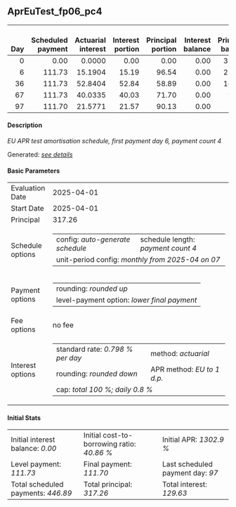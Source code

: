 <h2>AprEuTest_fp06_pc4</h2>
<table>
    <thead style="vertical-align: bottom;">
        <th style="text-align: right;">Day</th>
        <th style="text-align: right;">Scheduled payment</th>
        <th style="text-align: right;">Actuarial interest</th>
        <th style="text-align: right;">Interest portion</th>
        <th style="text-align: right;">Principal portion</th>
        <th style="text-align: right;">Interest balance</th>
        <th style="text-align: right;">Principal balance</th>
        <th style="text-align: right;">Total actuarial interest</th>
        <th style="text-align: right;">Total interest</th>
        <th style="text-align: right;">Total principal</th>
    </thead>
    <tr style="text-align: right;">
        <td class="ci00">0</td>
        <td class="ci01" style="white-space: nowrap;">0.00</td>
        <td class="ci02">0.0000</td>
        <td class="ci03">0.00</td>
        <td class="ci04">0.00</td>
        <td class="ci05">0.00</td>
        <td class="ci06">317.26</td>
        <td class="ci07">0.0000</td>
        <td class="ci08">0.00</td>
        <td class="ci09">0.00</td>
    </tr>
    <tr style="text-align: right;">
        <td class="ci00">6</td>
        <td class="ci01" style="white-space: nowrap;">111.73</td>
        <td class="ci02">15.1904</td>
        <td class="ci03">15.19</td>
        <td class="ci04">96.54</td>
        <td class="ci05">0.00</td>
        <td class="ci06">220.72</td>
        <td class="ci07">15.1904</td>
        <td class="ci08">15.19</td>
        <td class="ci09">96.54</td>
    </tr>
    <tr style="text-align: right;">
        <td class="ci00">36</td>
        <td class="ci01" style="white-space: nowrap;">111.73</td>
        <td class="ci02">52.8404</td>
        <td class="ci03">52.84</td>
        <td class="ci04">58.89</td>
        <td class="ci05">0.00</td>
        <td class="ci06">161.83</td>
        <td class="ci07">68.0308</td>
        <td class="ci08">68.03</td>
        <td class="ci09">155.43</td>
    </tr>
    <tr style="text-align: right;">
        <td class="ci00">67</td>
        <td class="ci01" style="white-space: nowrap;">111.73</td>
        <td class="ci02">40.0335</td>
        <td class="ci03">40.03</td>
        <td class="ci04">71.70</td>
        <td class="ci05">0.00</td>
        <td class="ci06">90.13</td>
        <td class="ci07">108.0643</td>
        <td class="ci08">108.06</td>
        <td class="ci09">227.13</td>
    </tr>
    <tr style="text-align: right;">
        <td class="ci00">97</td>
        <td class="ci01" style="white-space: nowrap;">111.70</td>
        <td class="ci02">21.5771</td>
        <td class="ci03">21.57</td>
        <td class="ci04">90.13</td>
        <td class="ci05">0.00</td>
        <td class="ci06">0.00</td>
        <td class="ci07">129.6414</td>
        <td class="ci08">129.63</td>
        <td class="ci09">317.26</td>
    </tr>
</table>
<h4>Description</h4>
<p><i>EU APR test amortisation schedule, first payment day 6, payment count 4</i></p>
<p>Generated: <i><a href="../GeneratedDate.md">see details</a></i></p>
<h4>Basic Parameters</h4>
<table>
    <tr>
        <td>Evaluation Date</td>
        <td>2025-04-01</td>
    </tr>
    <tr>
        <td>Start Date</td>
        <td>2025-04-01</td>
    </tr>
    <tr>
        <td>Principal</td>
        <td>317.26</td>
    </tr>
    <tr>
        <td>Schedule options</td>
        <td>
            <table>
                <tr>
                    <td>config: <i>auto-generate schedule</i></td>
                    <td>schedule length: <i><i>payment count</i> 4</i></td>
                </tr>
                <tr>
                    <td colspan="2" style="white-space: nowrap;">unit-period config: <i>monthly from 2025-04 on 07</i></td>
                </tr>
            </table>
        </td>
    </tr>
    <tr>
        <td>Payment options</td>
        <td>
            <table>
                <tr>
                    <td>rounding: <i>rounded up</i></td>
                </tr>
                <tr>
                    <td>level-payment option: <i>lower&nbsp;final&nbsp;payment</i></td>
                </tr>
            </table>
        </td>
    </tr>
    <tr>
        <td>Fee options</td>
        <td>no fee
        </td>
    </tr>
    <tr>
        <td>Interest options</td>
        <td>
            <table>
                <tr>
                    <td>standard rate: <i>0.798 % per day</i></td>
                    <td>method: <i>actuarial</i></td>
                </tr>
                <tr>
                    <td>rounding: <i>rounded down</i></td>
                    <td>APR method: <i>EU to 1 d.p.</i></td>
                </tr>
                <tr>
                    <td colspan="2">cap: <i>total 100 %; daily 0.8 %</td>
                </tr>
            </table>
        </td>
    </tr>
</table>
<h4>Initial Stats</h4>
<table>
    <tr>
        <td>Initial interest balance: <i>0.00</i></td>
        <td>Initial cost-to-borrowing ratio: <i>40.86 %</i></td>
        <td>Initial APR: <i>1302.9 %</i></td>
    </tr>
    <tr>
        <td>Level payment: <i>111.73</i></td>
        <td>Final payment: <i>111.70</i></td>
        <td>Last scheduled payment day: <i>97</i></td>
    </tr>
    <tr>
        <td>Total scheduled payments: <i>446.89</i></td>
        <td>Total principal: <i>317.26</i></td>
        <td>Total interest: <i>129.63</i></td>
    </tr>
</table>